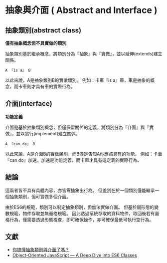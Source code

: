 # 抽象與介面 ( Abstract and Interface )

## 抽象類別(abstract class)

**僅有抽象概念但不具實做的類別**

抽象類別基於繼承概念，將類別分為『抽象』與『實做』，並以延伸(extends)建立關係。

```
A 『is a』 B
```

以此來說，A是抽象類別B的實做類別。
例如：卡車『is a』車，車是抽象的概念，而卡車則才具有車的實際行為。

## 介面(interface)

**功能定義**

介面是基於抽象類別概念，但僅保留關係的定義，將類別分為『介面』與『實做』，並以實行(implement)建立關係。

```
A 『can do』 B
```

以此來說，A是介面B的實做類別，而B僅是告知A你應該具有的功能。
例如：卡車『can do』加速，加速是功能定義，而卡車才具有這定義的實際行為。

## 結論

這兩者皆不具有具體內容，亦皆需抽象出行為。
但差別在於一個類別僅能繼承一個抽象類別，但可實做多個介面。

由於ES6的規範，類別可以制定抽象類別，但無法實做介面。
但基於弱形態的變數規範，物件存取並無嚴格規範。
因此透過系統存取的資料物件，取回後若有嚴格行為，僅需要透過形態檢查，即可確保操作，亦可確保最低可執行空行為。

## 文獻

+ [你搞懂抽象類別與介面了嗎？](http://missrices.pixnet.net/blog/post/28220534)
+ [Object-Oriented JavaScript — A Deep Dive into ES6 Classes](https://www.sitepoint.com/object-oriented-javascript-deep-dive-es6-classes/)
